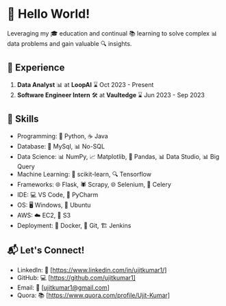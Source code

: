 # 👋 Hello World!

Leveraging my 🎓 education and continual 📚 learning to solve complex 📊 data problems and gain valuable 🔍 insights.

## 💼 Experience 

1. **Data Analyst** 📊 at **LoopAI** ⌛ Oct 2023 - Present
2. **Software Engineer Intern** 🛠️ at **Vaultedge** ⌛ Jun 2023 - Sep 2023

## 🌟 Skills

- Programming: 🐍 Python, ☕ Java
- Database: 💾 MySql, 📊 No-SQL
- Data Science: 📊 NumPy, 📈 Matplotlib, 🐼 Pandas, 📊 Data Studio, 📊 Big Query
- Machine Learning: 🤖 scikit-learn, 🔍 Tensorflow
- Frameworks: 🌐 Flask, 🕷️ Scrapy, 🌐 Selenium, 🌼 Celery
- IDE: 💻 VS Code, 🐍 PyCharm
- OS: 🖥️ Windows, 🐧 Ubuntu
- AWS: ☁️ EC2, 💾 S3
- Deployment: 🐳 Docker, 🔄 Git, 🏗️ Jenkins

## 📬 Let's Connect!

- LinkedIn: 🔗 [https://www.linkedin.com/in/ujitkumar1/]
- GitHub: 💻 [https://github.com/ujitkumar1]
- Email: 📧 [ujitkumar1@gmail.com]
- Quora: 📚 [https://www.quora.com/profile/Ujit-Kumar]
